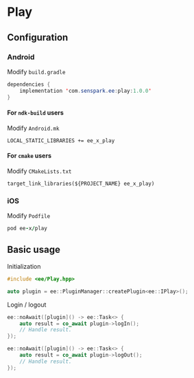 # Play
## Configuration
### Android
Modify `build.gradle`
```java
dependencies {
    implementation 'com.senspark.ee:play:1.0.0'
}
```

#### For `ndk-build` users
Modify `Android.mk`
```
LOCAL_STATIC_LIBRARIES += ee_x_play
```

#### For `cmake` users
Modify `CMakeLists.txt`
```
target_link_libraries(${PROJECT_NAME} ee_x_play)
```

### iOS
Modify `Podfile`
```ruby
pod ee-x/play
```

## Basic usage
Initialization
```cpp
#include <ee/Play.hpp>

auto plugin = ee::PluginManager::createPlugin<ee::IPlay>();
```

Login / logout
```cpp
ee::noAwait([plugin]() -> ee::Task<> {
    auto result = co_await plugin->logIn();
    // Handle result.
});

ee::noAwait([plugin]() -> ee::Task<> {
    auto result = co_await plugin->logOut();
    // Handle result.
});
```